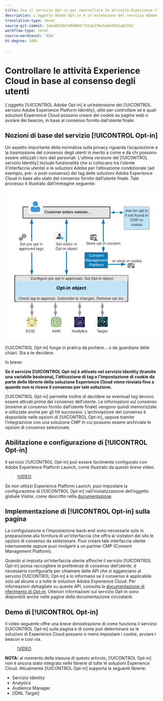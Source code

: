 ```yaml
---
title: Usa il servizio Opt-in per controllare le attività Experience Cloud in base al consenso degli utenti
description: L’oggetto Adobe Opt-in è un’estensione del servizio Adobe Experience Platform Identity, utile per controllare se e quali soluzioni Experience Cloud possono creare dei cookie su pagine web o avviare dei beacon, in base al consenso dell’utente finale.
translation-type: tm+mt
source-git-commit: 3aba8820ef40d068c732a637be5ab67652a8d35d
workflow-type: tm+mt
source-wordcount: '554'
ht-degree: 100%

---
```



# Controllare le attività Experience Cloud in base al consenso degli utenti

L’oggetto [!UICONTROL Adobe Opt-in] è un’estensione del [!UICONTROL servizio Adobe Experience Platform Identity], utile per controllare se e quali soluzioni Experience Cloud possono creare dei cookie su pagine web o avviare dei beacon, in base al consenso fornito dall’utente finale.

## Nozioni di base del servizio [!UICONTROL Opt-in]

Un aspetto importante della normativa sulla privacy riguarda l’acquisizione e la trasmissione del consenso degli utenti in merito a come e da chi possono essere utilizzati i loro dati personali. L’ultima versione del [!UICONTROL servizio Identity] include funzionalità che si collocano tra l’utente (l’interfaccia utente) e le soluzioni Adobe per l’attivazione condizionale (ad esempio, pre- o post-consenso) dei tag delle soluzioni Adobe Experience Cloud in base allo stato del consenso fornito dall’utente finale. Tale processo è illustrato dall’immagine seguente:

![Diagramma del funzionamento del servizio [!UICONTROL Opt-in]](assets/opt-in.png)

[!UICONTROL Opt-in] funge in pratica da portiere... o da guardiano delle chiavi. Sta a te decidere.

In breve:

**Se il servizio [!UICONTROL Opt-in] è attivato nel servizio Identity (tramite una variabile booleana), l’attivazione di tag o l’impostazione di cookie da parte delle librerie della soluzione Experience Cloud viene rinviata fino a quando non si riceve il consenso per tale soluzione.**

[!UICONTROL Opt-in] permette inoltre di decidere se eventuali tag devono essere attivati *prima* del consenso dell’utente. Le informazioni sul consenso (insieme al consenso fornito dall’utente finale) vengono quindi memorizzate e utilizzate anche per gli hit successivi. L’archiviazione del consenso è disponibile nelle opzioni di [!UICONTROL Opt-in], oppure tramite l’integrazione con una soluzione CMP in cui possono essere archiviate le opzioni di consenso selezionate.

## Abilitazione e configurazione di [!UICONTROL Opt-in]

Il servizio [!UICONTROL Opt-in] può essere facilmente configurato con Adobe Experience Platform Launch, come illustrato da questo breve video.

>[!VIDEO](https://video.tv.adobe.com/v/26431/?quality=12)

Se non utilizzi Experience Platform Launch, puoi impostare la configurazione di [!UICONTROL Opt-in] nell’inizializzazione dell’oggetto globale Visitor, come descritto nella [documentazione](https://marketing.adobe.com/resources/help/it_IT/mcvid/getting-started.html).

## Implementazione di [!UICONTROL Opt-in] sulla pagina

La configurazione e l’impostazione back-end sono necessarie solo in preparazione alla fornitura di un’interfaccia che offra ai visitatori del sito le opzioni di consenso da selezionare. Puoi creare tale interfaccia utente internamente oppure puoi rivolgerti a un partner CMP (Consent Management Platform).

Quando si imposta un’interfaccia utente affinché il servizio [!UICONTROL Opt-in] possa raccogliere le preferenze di consenso dell’utente, è necessario configurarla per chiamare delle API che si agganciano al servizio [!UICONTROL Opt-in] e lo informano se il consenso è applicabile solo ad alcune o a tutte le soluzioni Adobe Experience Cloud. Per informazioni dettagliate su queste API, consulta la [documentazione di riferimento di Opt-in](https://marketing.adobe.com/resources/help/it_IT/mcvid/api.html). Ulteriori informazioni sul servizio Opt-in sono disponibili anche nelle pagine della documentazione circostanti.

## Demo di [!UICONTROL Opt-in]

Il video seguente offre una breve dimostrazione di come funziona il servizio [!UICONTROL Opt-in] sulla pagina e di come può determinare se le soluzioni di Experience Cloud possano o meno impostare i cookie, avviare i beacon e così via.

>[!VIDEO](https://video.tv.adobe.com/v/26432/?quality=12)

**NOTA:** al momento della stesura di questo articolo, [!UICONTROL Opt-in] non è ancora stato integrato nelle librerie di tutte le soluzioni Experience Cloud. Attualmente [!UICONTROL Opt-in] supporta le seguenti librerie:

* Servizio Identity
* Analytics
* Audience Manager
* [!DNL Target]
